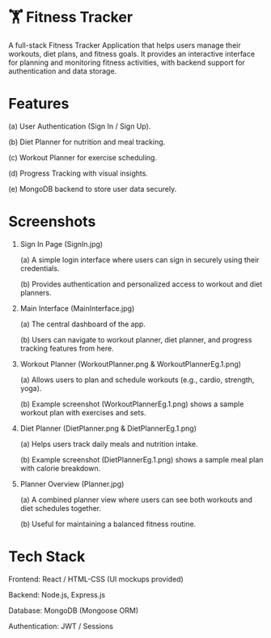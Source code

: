 # 🏋️ Fitness Tracker

A full-stack Fitness Tracker Application that helps users manage their workouts, diet plans, and fitness goals. It provides an interactive interface for planning and monitoring fitness activities, with backend support for authentication and data storage.

# Features

(a) User Authentication (Sign In / Sign Up).

(b) Diet Planner for nutrition and meal tracking.

(c) Workout Planner for exercise scheduling.

(d) Progress Tracking with visual insights.

(e) MongoDB backend to store user data securely.


# Screenshots

1. Sign In Page (SignIn.jpg)

      (a) A simple login interface where users can sign in securely using their credentials.

      (b) Provides authentication and personalized access to workout and diet planners.

2. Main Interface (MainInterface.jpg)

      (a) The central dashboard of the app.

      (b) Users can navigate to workout planner, diet planner, and progress tracking features from here.

3. Workout Planner (WorkoutPlanner.png & WorkoutPlannerEg.1.png)

      (a) Allows users to plan and schedule workouts (e.g., cardio, strength, yoga).

      (b) Example screenshot (WorkoutPlannerEg.1.png) shows a sample workout plan with exercises and sets.

4. Diet Planner (DietPlanner.png & DietPlannerEg.1.png)

      (a) Helps users track daily meals and nutrition intake.

      (b) Example screenshot (DietPlannerEg.1.png) shows a sample meal plan with calorie breakdown.

5. Planner Overview (Planner.jpg)

      (a) A combined planner view where users can see both workouts and diet schedules together.

      (b) Useful for maintaining a balanced fitness routine.

# Tech Stack

Frontend: React / HTML-CSS (UI mockups provided)

Backend: Node.js, Express.js

Database: MongoDB (Mongoose ORM)

Authentication: JWT / Sessions   

